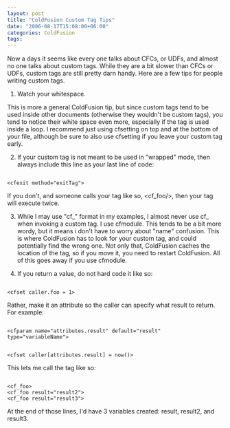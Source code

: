 ```yaml
---
layout: post
title: "ColdFusion Custom Tag Tips"
date: "2006-08-17T15:08:00+06:00"
categories: ColdFusion 
tags: 
---
```


Now a days it seems like every one talks about CFCs, or UDFs, and almost no one talks about custom tags. While they are a bit slower than CFCs or UDFs, custom tags are still pretty darn handy. Here are a few tips for people writing custom tags. 

1) Watch your whitespace. 

This is more a general ColdFusion tip, but since custom tags tend to be used inside other documents (otherwise they wouldn't be custom tags), you tend to notice their white space even more, especially if the tag is used inside a loop. I recommend just using cfsetting on top and at the bottom of your file, although be sure to also use cfsetting if you leave your custom tag early.

2) If your custom tag is not meant to be used in "wrapped" mode, then always include this line as your last line of code:

<code>
&lt;cfexit method="exitTag"&gt;
</code>

If you don't, and someone calls your tag like so, &lt;cf_foo/&gt;, then your tag will execute twice.

3) While I may use "cf_" format in my examples, I almost never use cf_ when invoking a custom tag. I use cfmodule. This tends to be a bit more wordy, but it means i don't have to worry about "name" confusion. This is where ColdFusion has to look for your custom tag, and could potentially find the wrong one. Not only that, ColdFusion caches the location of the tag, so if you move it, you need to restart ColdFusion. All of this goes away if you use cfmodule. 

4) If you return a value, do not hard code it like so:

<code>
&lt;cfset caller.foo = 1&gt;
</code>

Rather, make it an attribute so the caller can specify what result to return. For example:

<code>
&lt;cfparam name="attributes.result" default="result" type="variableName"&gt;

&lt;cfset caller[attributes.result] = now()&gt;
</code>

This lets me call the tag like so:

<code>
&lt;cf_foo&gt;
&lt;cf_foo result="result2"&gt;
&lt;cf_foo result="result3"&gt;
</code>

At the end of those lines, I'd have 3 variables created: result, result2, and result3.